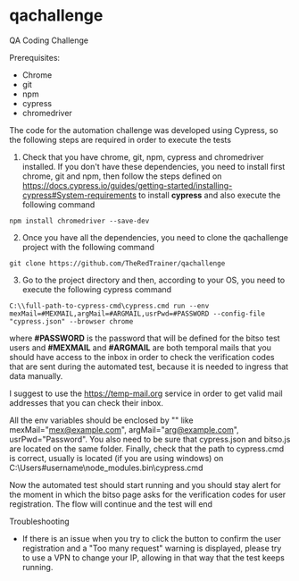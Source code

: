 # qachallenge
QA Coding Challenge

Prerequisites: 
- Chrome
- git
- npm 
- cypress
- chromedriver

The code for the automation challenge was developed using Cypress, so the following steps are required in order to execute the tests

1. Check that you have chrome, git, npm, cypress and chromedriver installed. If you don't have these dependencies, you need to install first chrome, git and npm, then follow the steps defined on https://docs.cypress.io/guides/getting-started/installing-cypress#System-requirements to install **cypress** and also execute the following command

`npm install chromedriver --save-dev` 

2. Once you have all the dependencies, you need to clone the qachallenge project with the following command

`git clone https://github.com/TheRedTrainer/qachallenge`

3. Go to the project directory and then, according to your OS, you need to execute the following cypress command

`C:\\full-path-to-cypress-cmd\cypress.cmd run --env mexMail=#MEXMAIL,argMail=#ARGMAIL,usrPwd=#PASSWORD --config-file "cypress.json" --browser chrome`

where **#PASSWORD** is the password that will be defined for the bitso test users and **#MEXMAIL** and **#ARGMAIL** are both temporal mails that you should have access to the inbox in order to check the verification codes that are sent during the automated test, because it is needed to ingress that data manually.

I suggest to use the https://temp-mail.org service in order to get valid mail addresses that you can check their inbox.

All the env variables should be enclosed by "" like mexMail="mex@example.com", argMail="arg@example.com", usrPwd="Password". You also need to be sure that cypress.json and bitso.js are located on the same folder. Finally, check that the path to cypress.cmd is correct, usually is located (if you are using windows) on C:\Users\#username\node_modules\.bin\cypress.cmd


Now the automated test should start running and you should stay alert for the moment in which the bitso page asks for the verification codes for user registration. The flow will continue and the test will end


Troubleshooting 

- If there is an issue when you try to click the button to confirm the user registration and a "Too many request" warning is displayed, please try to use a VPN to change your IP, allowing in that way that the test keeps running. 



